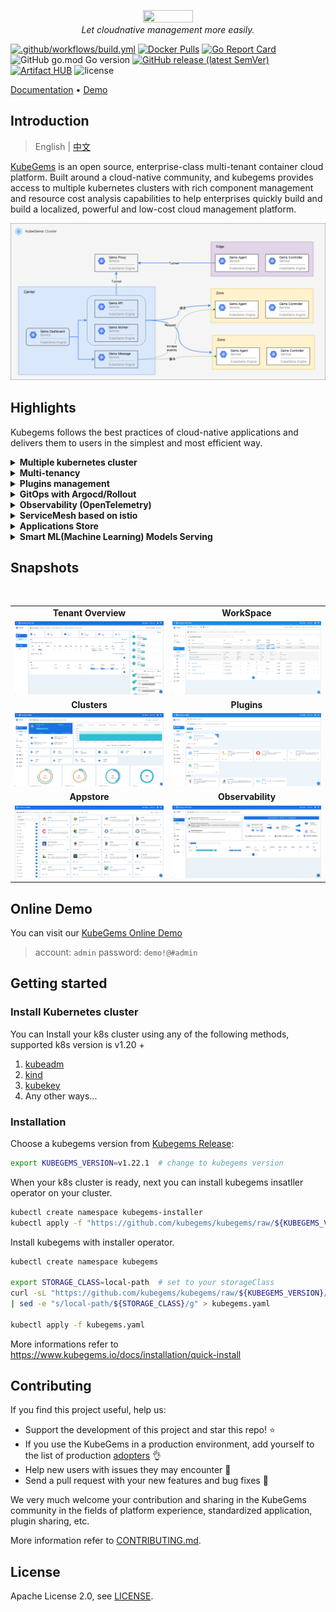 <div style="text-align: center"></div>
  <p align="center">
  <img src="https://www.kubegems.io/img/logo.svg" width="40%" height="40%">
      <br>
      <i>Let cloudnative management more easily.</i>
  </p>
</div>

[![.github/workflows/build.yml](https://github.com/kubegems/kubegems/actions/workflows/build.yml/badge.svg)](https://github.com/kubegems/kubegems/actions/workflows/build.yml)
[![Docker Pulls](https://img.shields.io/docker/pulls/kubegems/kubegems.svg?maxAge=604800)](https://hub.docker.com/r/kubegems/kubegems)
[![Go Report Card](https://goreportcard.com/badge/github.com/kubegems/kubegems)](https://goreportcard.com/report/github.com/kubegems/kubegems)
![GitHub go.mod Go version](https://img.shields.io/github/go-mod/go-version/kubegems/kubegems?logo=go)
[![GitHub release (latest SemVer)](https://img.shields.io/github/v/release/kubegems/kubegems?logo=github&sort=semver)](https://github.com/kubegems/kubegems/releases/latest)
[![Artifact HUB](https://img.shields.io/endpoint?url=https://artifacthub.io/badge/repository/kubegems)](https://artifacthub.io/packages/search?repo=kubegems)
![license](https://img.shields.io/github/license/kubegems/kubegems)

[Documentation](https://kubegems.io) • [Demo](https://demo.kubegems.io)

## Introduction

> English | [中文](README_zh.md)

[KubeGems](https://kubegems.io) is an open source, enterprise-class multi-tenant container cloud platform. Built around a cloud-native community, and kubegems provides access to multiple kubernetes clusters with rich component management and resource cost analysis capabilities to help enterprises quickly build and build a localized, powerful and low-cost cloud management platform.

<p align="center">
<img src="https://github.com/kubegems/.github/blob/master/static/image/cluster.drawio.png?raw=true">
</p>

## Highlights

Kubegems follows the best practices of cloud-native applications and delivers them to users in the simplest and most efficient way.

<details>
  <summary><b>Multiple kubernetes cluster</b></summary>
</details>

<details>
  <summary><b>Multi-tenancy</b></summary>
</details>

<details>
  <summary><b>Plugins management</b></summary>
</details>

<details>
  <summary><b>GitOps with Argocd/Rollout</b></summary>
</details>

<details>
  <summary><b>Observability (OpenTelemetry)</b></summary>
</details>

<details>
  <summary><b>ServiceMesh based on istio</b></summary>
</details>

<details>
  <summary><b>Applications Store</b></summary>
</details>

<details>
  <summary><b>Smart ML(Machine Learning) Models Serving</b></summary>
</details>

## Snapshots

<br/>
<table>
    <tr>
      <td width="50%" align="center"><b>Tenant Overview</b></td>
      <td width="50%" align="center"><b>WorkSpace</b></td>
    </tr>
    <tr>
        <td width="50%" align="center"><img src="https://github.com/kubegems/.github/blob/master/static/image/tenant.jpg?raw=true"></td>
        <td width="50%" align="center"><img src="https://github.com/kubegems/.github/blob/master/static/image/workspace.jpg?raw=true"></td>
    </tr>
    <tr>
      <td width="50%" align="center"><b>Clusters</b></td>
      <td width="50%" align="center"><b>Plugins</b></td>
    </tr>
        <td width="50%" align="center"><img src="https://github.com/kubegems/.github/blob/master/static/image/cluster.jpg?raw=true"></td>
        <td width="50%" align="center"><img src="https://github.com/kubegems/.github/blob/master/static/image/plugins.jpg?raw=true"></td>
    <tr>
    </tr>
    <tr>
      <td width="50%" align="center"><b>Appstore</b></td>
      <td width="50%" align="center"><b>Observability</b></td>
    </tr>
        <td width="50%" align="center"><img src="https://github.com/kubegems/.github/blob/master/static/image/appstore.jpg?raw=true"></td>
        <td width="50%" align="center"><img src="https://github.com/kubegems/.github/blob/master/static/image/observability.jpg?raw=true"></td>
    <tr>
    </tr>
</table>

## Online Demo

You can visit our [KubeGems Online Demo](https://demo.kubegems.io)

>account: `admin`    password: `demo!@#admin`

## Getting started

### Install Kubernetes cluster

You can Install your k8s cluster using any of the following methods, supported k8s version is v1.20 +

1. [kubeadm](https://kubernetes.io/docs/setup/production-environment/tools/kubeadm/create-cluster-kubeadm/)
2. [kind](https://kind.sigs.k8s.io/)
3. [kubekey](https://github.com/kubesphere/kubekey)
4. Any other ways...

### Installation

Choose a kubegems version from [Kubegems Release](https://github.com/kubegems/kubegems/tags):

```sh
export KUBEGEMS_VERSION=v1.22.1  # change to kubegems version
```

When your k8s cluster is ready, next you can install kubegems insatller operator on your cluster.

```sh
kubectl create namespace kubegems-installer
kubectl apply -f "https://github.com/kubegems/kubegems/raw/${KUBEGEMS_VERSION}/deploy/installer.yaml"
```

Install kubegems with installer operator.

```sh
kubectl create namespace kubegems

export STORAGE_CLASS=local-path  # set to your storageClass
curl -sL "https://github.com/kubegems/kubegems/raw/${KUBEGEMS_VERSION}/deploy/kubegems.yaml" \
| sed -e "s/local-path/${STORAGE_CLASS}/g" > kubegems.yaml

kubectl apply -f kubegems.yaml
```

More informations refer to <https://www.kubegems.io/docs/installation/quick-install>

## Contributing

If you find this project useful, help us:

- Support the development of this project and star this repo! ⭐
- If you use the KubeGems in a production environment, add yourself to the list of production [adopters](./ADOPTERS.md) 👌
- Help new users with issues they may encounter 🙋
- Send a pull request with your new features and bug fixes 🚀

We very much welcome your contribution and sharing in the KubeGems community in the fields of platform experience, standardized application, plugin sharing, etc.

More information refer to [CONTRIBUTING.md](https://github.com/kubegems/kubegems/blob/main/CONTRIBUTING.md).

## License

Apache License 2.0, see [LICENSE](https://github.com/kubegems/kubegems/blob/main/LICENSE).
